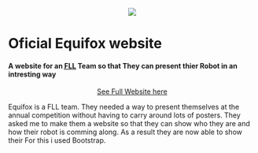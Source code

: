 <p align="center">
  <img src="https://teamequifox.netlify.com/img/log.png" />
 </p>
<h1> Oficial Equifox website </h1>
<h4>A website for an <acronym title="First Lego League"><a href="http://firstlegoleague.org/" targ>FLL</a></acronym> Team so that 
They can present thier Robot in an intresting way</h4>
<p align="center">
  <a href="https://teamequifox.netlify.com/">See Full Website here</a>
</p>
<p>Equifox is a FLL team. They needed a way to present themselves at the annual competition without having to carry around lots of posters. They asked me to make them a website so that they can show who they are and how their robot is comming along. As a result they are now able to show their For this i used Bootstrap.</p>
